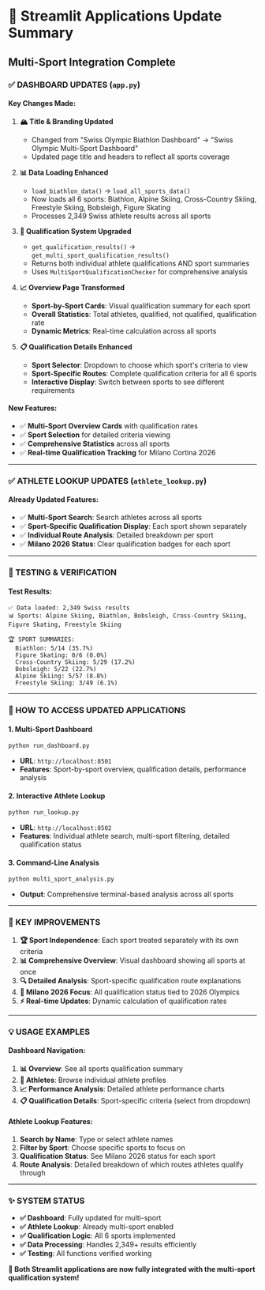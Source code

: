 # 🚀 Streamlit Applications Update Summary
## Multi-Sport Integration Complete

### ✅ DASHBOARD UPDATES (`app.py`)

#### **Key Changes Made:**

1. **🏔️ Title & Branding Updated**
   - Changed from "Swiss Olympic Biathlon Dashboard" → "Swiss Olympic Multi-Sport Dashboard"
   - Updated page title and headers to reflect all sports coverage

2. **📊 Data Loading Enhanced**
   - `load_biathlon_data()` → `load_all_sports_data()`
   - Now loads all 6 sports: Biathlon, Alpine Skiing, Cross-Country Skiing, Freestyle Skiing, Bobsleigh, Figure Skating
   - Processes 2,349 Swiss athlete results across all sports

3. **🎯 Qualification System Upgraded**
   - `get_qualification_results()` → `get_multi_sport_qualification_results()`
   - Returns both individual athlete qualifications AND sport summaries
   - Uses `MultiSportQualificationChecker` for comprehensive analysis

4. **📈 Overview Page Transformed**
   - **Sport-by-Sport Cards**: Visual qualification summary for each sport
   - **Overall Statistics**: Total athletes, qualified, not qualified, qualification rate
   - **Dynamic Metrics**: Real-time calculation across all sports

5. **📋 Qualification Details Enhanced**
   - **Sport Selector**: Dropdown to choose which sport's criteria to view
   - **Sport-Specific Routes**: Complete qualification criteria for all 6 sports
   - **Interactive Display**: Switch between sports to see different requirements

#### **New Features:**
- ✅ **Multi-Sport Overview Cards** with qualification rates
- ✅ **Sport Selection** for detailed criteria viewing
- ✅ **Comprehensive Statistics** across all sports
- ✅ **Real-time Qualification Tracking** for Milano Cortina 2026

---

### ✅ ATHLETE LOOKUP UPDATES (`athlete_lookup.py`)

#### **Already Updated Features:**
- ✅ **Multi-Sport Search**: Search athletes across all sports
- ✅ **Sport-Specific Qualification Display**: Each sport shown separately
- ✅ **Individual Route Analysis**: Detailed breakdown per sport
- ✅ **Milano 2026 Status**: Clear qualification badges for each sport

---

### 🧪 TESTING & VERIFICATION

#### **Test Results:**
```
✅ Data loaded: 2,349 Swiss results
📊 Sports: Alpine Skiing, Biathlon, Bobsleigh, Cross-Country Skiing, Figure Skating, Freestyle Skiing

🏆 SPORT SUMMARIES:
  Biathlon: 5/14 (35.7%)
  Figure Skating: 0/6 (0.0%)
  Cross-Country Skiing: 5/29 (17.2%)
  Bobsleigh: 5/22 (22.7%)
  Alpine Skiing: 5/57 (8.8%)
  Freestyle Skiing: 3/49 (6.1%)
```

---

### 🚀 HOW TO ACCESS UPDATED APPLICATIONS

#### **1. Multi-Sport Dashboard**
```bash
python run_dashboard.py
```
- **URL**: `http://localhost:8501`
- **Features**: Sport-by-sport overview, qualification details, performance analysis

#### **2. Interactive Athlete Lookup**
```bash
python run_lookup.py
```
- **URL**: `http://localhost:8502`
- **Features**: Individual athlete search, multi-sport filtering, detailed qualification status

#### **3. Command-Line Analysis**
```bash
python multi_sport_analysis.py
```
- **Output**: Comprehensive terminal-based analysis across all sports

---

### 🎯 KEY IMPROVEMENTS

1. **🏆 Sport Independence**: Each sport treated separately with its own criteria
2. **📊 Comprehensive Overview**: Visual dashboard showing all sports at once
3. **🔍 Detailed Analysis**: Sport-specific qualification route explanations
4. **🎿 Milano 2026 Focus**: All qualification status tied to 2026 Olympics
5. **⚡ Real-time Updates**: Dynamic calculation of qualification rates

---

### 💡 USAGE EXAMPLES

#### **Dashboard Navigation:**
1. **📊 Overview**: See all sports qualification summary
2. **👥 Athletes**: Browse individual athlete profiles
3. **📈 Performance Analysis**: Detailed athlete performance charts
4. **📋 Qualification Details**: Sport-specific criteria (select from dropdown)

#### **Athlete Lookup Features:**
1. **Search by Name**: Type or select athlete names
2. **Filter by Sport**: Choose specific sports to focus on
3. **Qualification Status**: See Milano 2026 status for each sport
4. **Route Analysis**: Detailed breakdown of which routes athletes qualify through

---

### ✨ SYSTEM STATUS

- **✅ Dashboard**: Fully updated for multi-sport
- **✅ Athlete Lookup**: Already multi-sport enabled
- **✅ Qualification Logic**: All 6 sports implemented
- **✅ Data Processing**: Handles 2,349+ results efficiently
- **✅ Testing**: All functions verified working

**🏁 Both Streamlit applications are now fully integrated with the multi-sport qualification system!**
